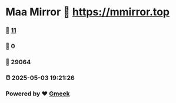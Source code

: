 # Maa Mirror :link: https://mmirror.top 
### :page_facing_up: [11](https://mmirror.top/tag.html) 
### :speech_balloon: 0 
### :hibiscus: 29064 
### :alarm_clock: 2025-05-03 19:21:26 
### Powered by :heart: [Gmeek](https://github.com/Meekdai/Gmeek)
